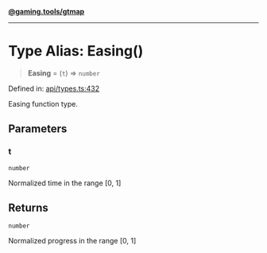[**@gaming.tools/gtmap**](README.md)

***

# Type Alias: Easing()

> **Easing** = (`t`) => `number`

Defined in: [api/types.ts:432](https://github.com/gamingtools/gt-map/blob/158dafcef9898e0f3f71a5a95a93f4449df181ba/packages/gtmap/src/api/types.ts#L432)

Easing function type.

## Parameters

### t

`number`

Normalized time in the range [0, 1]

## Returns

`number`

Normalized progress in the range [0, 1]

